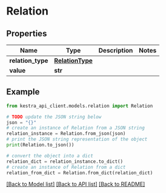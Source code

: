 # Relation


## Properties

Name | Type | Description | Notes
------------ | ------------- | ------------- | -------------
**relation_type** | [**RelationType**](RelationType.md) |  | 
**value** | **str** |  | 

## Example

```python
from kestra_api_client.models.relation import Relation

# TODO update the JSON string below
json = "{}"
# create an instance of Relation from a JSON string
relation_instance = Relation.from_json(json)
# print the JSON string representation of the object
print(Relation.to_json())

# convert the object into a dict
relation_dict = relation_instance.to_dict()
# create an instance of Relation from a dict
relation_from_dict = Relation.from_dict(relation_dict)
```
[[Back to Model list]](../README.md#documentation-for-models) [[Back to API list]](../README.md#documentation-for-api-endpoints) [[Back to README]](../README.md)


